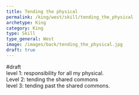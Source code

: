 ```yaml
---
title: Tending the physical
permalink: /king/west/skill/tending_the_physical
archetype: King
category: King
type: Skill
type_general: West
image: /images/back/tending_the_physical.jpg
draft: true
---
```

#draft   
level 1: responsibility for all my physical.   
Level 2: tending the shared commons   
level 3: tending past the shared commons. 
